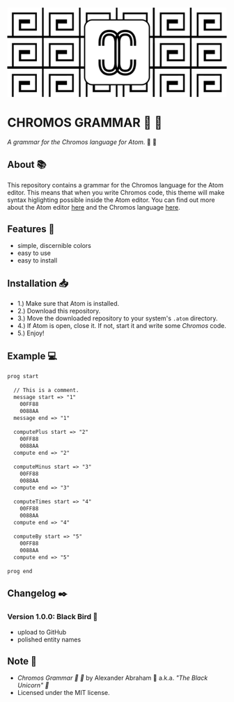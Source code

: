 <p align="center">
 <img src="assets/banner.png"/>
</p>

# CHROMOS GRAMMAR :rainbow: :scroll:

*A grammar for the Chromos language for Atom.* :rainbow: :scroll:

## About :books:

This repository contains a grammar for the Chromos language for the Atom editor. This means that when you write Chromos code, this theme will make syntax higlighting possible inside the Atom editor. You can find out more about the Atom editor [here](https://atom.io) and the Chromos language [here](https://github.com/iamtheblackunicorn/Chromos).

## Features :test_tube:

- simple, discernible colors
- easy to use
- easy to install

## Installation :inbox_tray:

- 1.) Make sure that Atom is installed.
- 2.) Download this repository.
- 3.) Move the downloaded repository to your system's `.atom` directory.
- 4.) If Atom is open, close it. If not, start it and write some *Chromos* code.
- 5.) Enjoy!

## Example :computer:

```text
prog start

  // This is a comment.
  message start => "1"
    00FF88
    0088AA
  message end => "1"

  computePlus start => "2"
    00FF88
    0088AA
  compute end => "2"

  computeMinus start => "3"
    00FF88
    0088AA
  compute end => "3"

  computeTimes start => "4"
    00FF88
    0088AA
  compute end => "4"

  computeBy start => "5"
    00FF88
    0088AA
  compute end => "5"

prog end
```

## Changelog :black_nib:

### Version 1.0.0: Black Bird :eagle:

- upload to GitHub
- polished entity names

## Note :scroll:

- *Chromos Grammar :rainbow: :scroll:* by Alexander Abraham :black_heart: a.k.a. *"The Black Unicorn" :unicorn:*
- Licensed under the MIT license.
